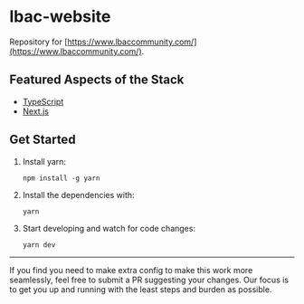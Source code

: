 # lbac-website

Repository for [https://www.lbaccommunity.com/](https://www.lbaccommunity.com/).

## Featured Aspects of the Stack

- [TypeScript](https://www.typescriptlang.org/)
- [Next.js](https://nextjs.org/)

## Get Started

1. Install yarn:

   ```
   npm install -g yarn
   ```

2. Install the dependencies with:

   ```
   yarn
   ```

3. Start developing and watch for code changes:

   ```
   yarn dev
   ```

---

If you find you need to make extra config to make this work more seamlessly, feel free to submit a PR suggesting your changes. Our focus is to get you up and running with the least steps and burden as possible.
